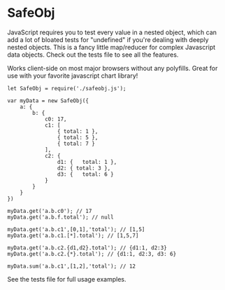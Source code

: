 # SafeObj

 JavaScript requires you to test every value in a nested object, which can add a lot of bloated tests for "undefined" if you're dealing with deeply nested objects. This is a fancy little map/reducer for complex Javascript data objects. Check out the tests file to see all the features. 

Works client-side on most major browsers without any polyfills. Great for use with your favorite javascript chart library!

```
let SafeObj = require('./safeobj.js');

var myData = new SafeObj({
	a: {
		b: {
			c0: 17,
			c1: [
				{ total: 1 },
				{ total: 5 },
				{ total: 7 }
			],
			c2: {
				d1: {	total: 1 },
				d2: { total: 3 },
				d3: {	total: 6 }
			}
		}
	}
})

myData.get('a.b.c0'); // 17
myData.get('a.b.f.total'); // null

myData.get('a.b.c1',[0,1],'total'); // [1,5]
myData.get('a.b.c1.[*].total'); // [1,5,7]

myData.get('a.b.c2.{d1,d2}.total'); // {d1:1, d2:3}
myData.get('a.b.c2.{*}.total'); // {d1:1, d2:3, d3: 6}

myData.sum('a.b.c1',[1,2],'total'); // 12
```

See the tests file for full usage examples.
